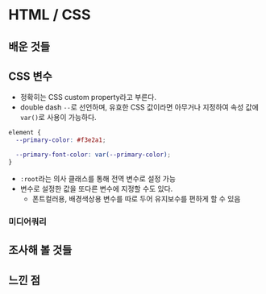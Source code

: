 # HTML / CSS

## 배운 것들 

## CSS 변수
- 정확히는 CSS custom property라고 부른다.
- double dash `--`로 선언하며, 유효한 CSS 값이라면 아무거나 지정하여 속성 값에 `var()`로 사용이 가능하다.
```css
element {
  --primary-color: #f3e2a1;

  --primary-font-color: var(--primary-color);
}
```
- `:root`라는 의사 클래스를 통해 전역 변수로 설정 가능
- 변수로 설정한 값을 또다른 변수에 지정할 수도 있다. 
  - 폰트컬러용, 배경색상용 변수를 따로 두어 유지보수를 편하게 할 수 있음

### 미디어쿼리


## 조사해 볼 것들
## 느낀 점
